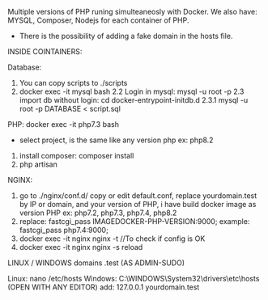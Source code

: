Multiple versions of PHP runing simulteaneosly with Docker.
We also have: MYSQL, Composer, Nodejs for each container of PHP.

- There is the possibility of adding a fake domain in the hosts file.

INSIDE COINTAINERS:

Database:
1. You can copy scripts to ./scripts
2. docker exec -it mysql bash
2.2 Login in mysql: mysql -u root -p
2.3 import db without login: cd docker-entrypoint-initdb.d
2.3.1 mysql -u root -p DATABASE < script.sql

PHP: docker exec -it php7.3 bash
- select project, is the same like any version php ex: php8.2
1. install composer: composer install
2. php artisan

NGINX:
1. go to ./nginx/conf.d/ copy or edit default.conf, replace yourdomain.test by IP or domain, and your version of PHP, i have build docker image as version PHP ex: php7.2, php7.3, php7.4, php8.2
2. replace: fastcgi_pass IMAGEDOCKER-PHP-VERSION:9000; example: fastcgi_pass php7.4:9000;
3. docker exec -it nginx nginx -t //To check if config is OK
4. docker exec -it nginx nginx -s reload

LINUX / WINDOWS domains .test (AS ADMIN-SUDO)

Linux: nano /etc/hosts
Windows: C:\WINDOWS\System32\drivers\etc\hosts (OPEN WITH ANY EDITOR)
add: 
127.0.0.1      yourdomain.test
